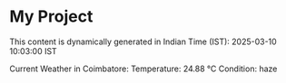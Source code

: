 # My Project

This content is dynamically generated in Indian Time (IST): 2025-03-10 10:03:00 IST


Current Weather in Coimbatore:
Temperature: 24.88 °C
Condition: haze
